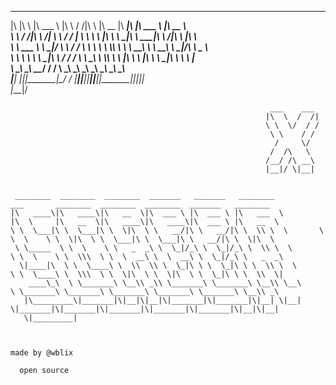  ___  __    _______       ___    ___ ___       ________  ________  ________  _______   ________                                          
|\  \|\  \ |\  ___ \     |\  \  /  /|\  \     |\   __  \|\   ____\|\   ____\|\  ___ \ |\   __  \                                         
\ \  \/  /|\ \   __/|    \ \  \/  / | \  \    \ \  \|\  \ \  \___|\ \  \___|\ \   __/|\ \  \|\  \                                        
 \ \   ___  \ \  \_|/__   \ \    / / \ \  \    \ \  \\\  \ \  \  __\ \  \  __\ \  \_|/_\ \   _  _\                                       
  \ \  \\ \  \ \  \_|\ \   \/  /  /   \ \  \____\ \  \\\  \ \  \|\  \ \  \|\  \ \  \_|\ \ \  \\  \|                                      
   \ \__\\ \__\ \_______\__/  / /      \ \_______\ \_______\ \_______\ \_______\ \_______\ \__\\ _\                                      
    \|__| \|__|\|_______|\___/ /        \|_______|\|_______|\|_______|\|_______|\|_______|\|__|\|__|                                     
                        \|___|/                                                                                                          
                                                                                                                                         
                                                                                                                                         
                                                              ___    ___                                                                 
                                                             |\  \  /  /|                                                                
                                                             \ \  \/  / /                                                                
                                                              \ \    / /                                                                 
                                                               /     \/                                                                  
                                                              /  /\   \                                                                  
                                                             /__/ /\ __\                                                                 
                                                             |__|/ \|__|                                                                 
                                                                                                                                         
                                                                                                                                         
     ________  ________  ________  _______   _______   ________           ___       ________  ________  ________  _______   ________     
    |\   ____\|\   ____\|\   __  \|\  ___ \ |\  ___ \ |\   ___  \        |\  \     |\   __  \|\   ____\|\   ____\|\  ___ \ |\   __  \    
    \ \  \___|\ \  \___|\ \  \|\  \ \   __/|\ \   __/|\ \  \\ \  \       \ \  \    \ \  \|\  \ \  \___|\ \  \___|\ \   __/|\ \  \|\  \   
     \ \_____  \ \  \    \ \   _  _\ \  \_|/_\ \  \_|/_\ \  \\ \  \       \ \  \    \ \  \\\  \ \  \  __\ \  \  __\ \  \_|/_\ \   _  _\  
      \|____|\  \ \  \____\ \  \\  \\ \  \_|\ \ \  \_|\ \ \  \\ \  \       \ \  \____\ \  \\\  \ \  \|\  \ \  \|\  \ \  \_|\ \ \  \\  \| 
        ____\_\  \ \_______\ \__\\ _\\ \_______\ \_______\ \__\\ \__\       \ \_______\ \_______\ \_______\ \_______\ \_______\ \__\\ _\ 
       |\_________\|_______|\|__|\|__|\|_______|\|_______|\|__| \|__|        \|_______|\|_______|\|_______|\|_______|\|_______|\|__|\|__|
       \|_________|                                                                                                                      
                                                                                                                                         
                                                                                                                                         
                                                                                                      made by @wblix
                                                                                                      
      open source
                                                                                                                                         
